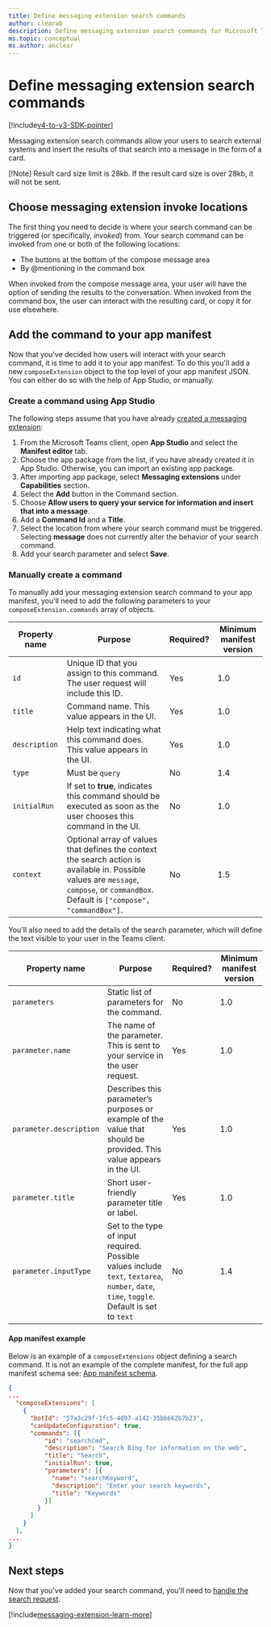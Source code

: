 ```yaml
---
title: Define messaging extension search commands
author: clearab
description: Define messaging extension search commands for Microsoft Teams apps.
ms.topic: conceptual
ms.author: anclear
---
```

# Define messaging extension search commands

[!include[v4-to-v3-SDK-pointer](~/includes/v4-to-v3-pointer-me.md)]

Messaging extension search commands allow your users to search external systems and insert the results of that search into a message in the form of a card.

[!Note] Result card size limit is 28kb. If the result card size is over 28kb, it will not be sent.

## Choose messaging extension invoke locations

The first thing you need to decide is where your search command can be triggered (or specifically, *invoked*) from. Your search command can be invoked from one or both of the following locations:

* The buttons at the bottom of the compose message area
* By @mentioning in the command box

When invoked from the compose message area, your user will have the option of sending the results to the conversation. When invoked from the command box, the user can interact with the resulting card, or copy it for use elsewhere.

## Add the command to your app manifest

Now that you've decided how users will interact with your search command, it is time to add it to your app manifest. To do this you'll add a new `composeExtension` object to the top level of your app manifest JSON. You can either do so with the help of App Studio, or manually.

### Create a command using App Studio

The following steps assume that you have already [created a messaging extension](~/messaging-extensions/how-to/create-messaging-extension.md):

1. From the Microsoft Teams client, open **App Studio** and select the **Manifest editor** tab.
1. Choose the app package from the list, if you have already created it in App Studio. Otherwise, you can import an existing app package.
1. After importing app package, select **Messaging extensions** under **Capabilities** section.
1. Select the **Add** button in the Command section.
1. Choose **Allow users to query your service for information and insert that into a message**.
1. Add a **Command Id** and a **Title**.
1. Select the location from where your search command must be triggered. Selecting **message** does not currently alter the behavior of your search command.
1. Add your search parameter and select **Save**.
 
### Manually create a command

To manually add your messaging extension search command to your app manifest, you'll need to add the following parameters to your `composeExtension.commands` array of objects.

| Property name | Purpose | Required? | Minimum manifest version |
|---|---|---|---|
| `id` | Unique ID that you assign to this command. The user request will include this ID. | Yes | 1.0 |
| `title` | Command name. This value appears in the UI. | Yes | 1.0 |
| `description` | Help text indicating what this command does. This value appears in the UI. | Yes | 1.0 |
| `type` | Must be `query` | No | 1.4 |
|`initialRun` | If set to **true**, indicates this command should be executed as soon as the user chooses this command in the UI. | No | 1.0 |
| `context` | Optional array of values that defines the context the search action is available in. Possible values are `message`, `compose`, or `commandBox`. Default is `["compose", "commandBox"]`. | No | 1.5 |

You'll also need to add the details of the search parameter, which will define the text visible to your user in the Teams client.

| Property name | Purpose | Required? | Minimum manifest version |
|---|---|---|---|
| `parameters` | Static list of parameters for the command. | No | 1.0 |
| `parameter.name` | The name of the parameter. This is sent to your service in the user request. | Yes | 1.0 |
| `parameter.description` | Describes this parameter’s purposes or example of the value that should be provided. This value appears in the UI. | Yes | 1.0 |
| `parameter.title` | Short user-friendly parameter title or label. | Yes | 1.0 |
| `parameter.inputType` | Set to the type of input required. Possible values include `text`, `textarea`, `number`, `date`, `time`, `toggle`. Default is set to `text` | No | 1.4 |

#### App manifest example

Below is an example of a `composeExtensions` object defining a search command. It is not an example of the complete manifest, for the full app manifest schema see: [App manifest schema](~/resources/schema/manifest-schema.md).

```json
{
...
  "composeExtensions": [
    {
      "botId": "57a3c29f-1fc5-4d97-a142-35bb662b7b23",
      "canUpdateConfiguration": true,
      "commands": [{
          "id": "searchCmd",
          "description": "Search Bing for information on the web",
          "title": "Search",
          "initialRun": true,
          "parameters": [{
            "name": "searchKeyword",
            "description": "Enter your search keywords",
            "title": "Keywords"
          }]
        }
      ]
    }
  ],
...
}
```

## Next steps

Now that you've added your search command, you'll need to [handle the search request](~/messaging-extensions/how-to/search-commands/respond-to-search.md).

[!include[messaging-extension-learn-more](~/includes/messaging-extensions/learn-more.md)]
